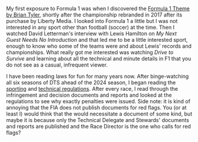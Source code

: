 My first exposure to Formula 1 was when I discovered the [Formula 1 Theme by Brian Tyler](https://open.spotify.com/track/5r7egnfTIQjaKSGREhIky9?si=2f7291ae08ee4e24),
shortly after the championship rebranded in 2017 after its purchase by Liberty Media. I looked into
Formula 1 a little but I was not interested in any sport other than football (soccer) at the time.
Then I watched David Letterman's interview with Lewis Hamilton on *My Next Guest Needs No Introduction*
and that led me to be a little interested sport, enough to know who some of the teams were and about
Lewis' records and championships. What really got me interested was watching *Drive to Survive* and
learning about all the technical and minute details in F1 that you do not see as a casual, infrequent
viewer.

I have been reading laws for fun for many years now. After binge-watching all six seasons of DTS
ahead of the 2024 season, I began reading the [sporting](https://www.fia.com/sites/default/files/fia_2024_formula_1_sporting_regulations_-_issue_7_-_2024-07-31.pdf)
and [technical regulations](https://www.fia.com/sites/default/files/fia_2024_formula_1_technical_regulations_-_issue_8_-_2024-10-17.pdf).
After every race, I read through the infringement and decision documents and reports and looked at
the regulations to see why exactly penalties were issued. Side note: it is kind of annoying that the
FIA does not publish documents for red flags. You (or at least I) would think that the would necessitate
a document of some kind, but maybe it is because only the Technical Delegate and Stewards' documents
and reports are published and the Race Director is the one who calls for red flags?

